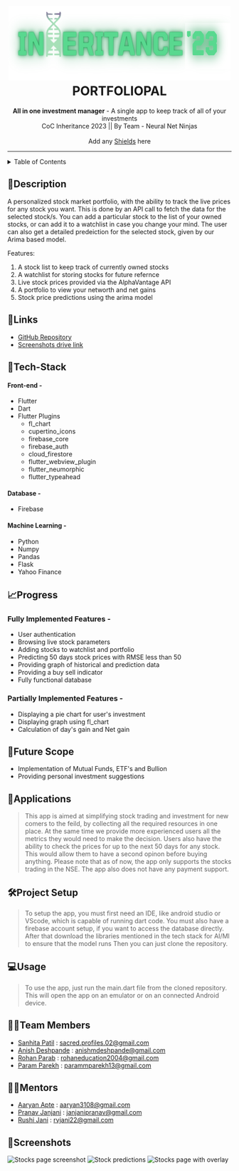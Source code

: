 <h1 align="center">
  <a href="https://github.com/CommunityOfCoders/Inheritance-2023">
    <img src="./Untitled.png" alt="CoC Inheritance 2022" width="500" height="166">
  </a>
  <br>
  PORTFOLIOPAL
</h1>

<div align="center">
   <strong>All in one investment manager</strong> - A single app to keep track of all of your investments<br>
  CoC Inheritance 2023 || By Team - Neural Net Ninjas <br> <br>
  Add any <a href="https://shields.io/">Shields</a> here
</div>
<hr>

<details>
<summary>Table of Contents</summary>

- [Description](#description)
- [Links](#links)
- [Tech Stack](#tech-stack)
- [Progress](#progress)
- [Future Scope](#future-scope)
- [Applications](#applications)
- [Project Setup](#project-setup)
- [Usage](#usage)
- [Team Members](#team-members)
- [Mentors](#mentors)
- [Screenshots](#screenshots)

</details>

## 📝Description

A personalized stock market portfolio, with the ability to track the live prices for any stock you want. This is done by an API call to fetch the data for the selected stock/s. You can add a particular stock to the list of your owned stocks, or can add it to a watchlist in case you change your mind. The user can also get a detailed predeiction for the selected stock, given by our Arima based model.

Features:
1. A stock list to keep track of currently owned stocks
2. A watchlist for storing stocks for future refernce
3. Live stock prices provided via the AlphaVantage API
4. A portfolio to view your networth and net gains
5. Stock price predictions using the arima model

## 🔗Links

- [GitHub Repository](https://github.com/stranger-scripts-06/investment-manager)
- [Screenshots drive link](https://drive.google.com/drive/folders/17k75AuwpqmRZmb5DFzgMDDRXtjaKLepG?usp=drive_link)

## 🤖Tech-Stack


#### Front-end -
-  Flutter
-  Dart
- Flutter Plugins
    - fl_chart
    - cupertino_icons
    - firebase_core
    - firebase_auth
    - cloud_firestore
    - flutter_webview_plugin
    - flutter_neumorphic
    - flutter_typeahead

#### Database -
-  Firebase

#### Machine Learning -
-  Python
-  Numpy
-  Pandas
-  Flask
-  Yahoo Finance

## 📈Progress

### Fully Implemented Features -

-  User authentication 
-  Browsing live stock parameters
-  Adding stocks to watchlist and portfolio
-  Predicting 50 days stock prices with RMSE less than 50
-  Providing graph of historical and prediction data
-  Providing a buy sell indicator
-  Fully functional database

### Partially Implemented Features -

-  Displaying a pie chart for user's investment 
-  Displaying graph using fl_chart
-  Calculation of day's gain and Net gain

## 🔮Future Scope


- Implementation of Mutual Funds, ETF's and Bullion
- Providing personal investment suggestions

## 💸Applications

>This app is aimed at simplifying stock trading and investment for new comers to the feild, by collecting all the required resources in one place. At the same time we provide more experienced users all the metrics they would need to make the decision. Users also have the ability to check the prices for up to the next 50 days for any stock. This would allow them to have a second opinon before buying anything.
>Please note that as of now, the app only supports the stocks trading in the NSE. The app also does not have any payment support.

## 🛠Project Setup

> To setup the app, you must first need an IDE, like android studio or VScode, which is capable of running dart code.
> You must also have a firebase account setup, if you want to access the database directly.
> After that download the libraries mentioned in the tech stack for AI/Ml to ensure that the model runs
> Then you can just clone the repository.

## 💻Usage

> To use the app, just run the main.dart file from the cloned repository. This will open the app on an emulator or on an connected Android device.

## 👨‍💻Team Members

- [Sanhita Patil](https://github.com/stranger-scripts-06)  : sacred.profiles.02@gmail.com 
- [Anish Deshpande](https://github.com/silverhaffling01)  : anishmdeshpande@gmail.com
- [Rohan Parab](https://github.com/Rohan20-10)  : rohaneducation2004@gmail.com
- [Param Parekh](https://github.com/Param1304) : parammparekh13@gmail.com 

## 👨‍🏫Mentors


- [Aaryan Apte](https://github.com/aaryan-apte)  : aaryan3108@gmail.com 
- [Pranav Janjani](https://github.com/pranavjanjani)  : janjanipranav@gmail.com
- [Rushi Jani](https://github.com/R-V-J)  : rvjani22@gmail.com 

## 📱Screenshots

![Stocks page screenshot](https://drive.google.com/file/d/1p6iRnL3RlUqL355v-GK7PmuR99XhrLgt/view?usp=drive_link)
![Stock predictions](https://drive.google.com/file/d/1ejcp3Y-xD6SYpmv9_MzVkXA3akfYmBYV/view?usp=drive_link)
![Stocks page with overlay](https://drive.google.com/file/d/1k3JFnc4Nu14d9V_OP8WM-DNiRO56i9Mw/view?usp=drive_link)

